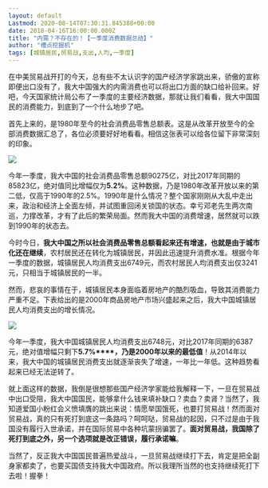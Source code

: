 ```yaml
---
layout: default
Lastmod: 2020-08-14T07:30:31.845388+00:00
date: 2018-04-16T16:00:00.000Z
title: "内需？不存在的！【一季度消费数据总结】"
author: "槽点挖掘机"
tags: [城镇居民,贸易战,支出,人均,一季度]
---
```


在中美贸易战开打的今天，总有些不太认识字的国产经济学家跳出来，骄傲的宣称即便出口没有了，我大中国强大的内需消费也可以将出口方面的缺口给补回来。好吧，今天国家统计局公布了一季度的主要经济数据，那就让我们看看，我大中国国民的消费能力，到底到了一个什么地步了吧。

首先上来的，是1980年至今的社会消费品零售总额表。这是从改革开放至今的全部消费数据汇总了，各位必须要好好地看看。相信这张表可以给各位留下非常深刻的印象。

![](https://images.weserv.nl/?url=https%3A//mmbiz.qpic.cn/mmbiz_jpg/ny7V6qcccdv3UiactHOiaeXd9nzQAHyhxMrCoYVfJBWp4vuiaHO6dibjTGYPUnfsy3m1kwE0AicEsCeqPpvHx6ibu5bQ/640%3Fwx_fmt%3Djpeg)

今年一季度，我大中国的社会消费品零售总额90275亿，对比2017年同期的85823亿，绝对值同比增幅仅为**5.2%**。这种数据，乃是1980年改革开放以来的第二低，仅高于1990年的2.5%。1990年是什么情况？整个国家刚刚从大乱中走出来，政治和经济上全面左倾，并试图重回闭关锁国的状态。幸亏邓老先生两次南巡，力撑改革，才有了此后的繁荣局面。然而我大中国的消费增速，居然就可以跌到1990年的状态去。

今时今日，**我大中国之所以社会消费品零售总额看起来还有增速，也就是由于城市化还在继续**，农村居民还在转化为城镇居民，并因此迅速提升消费水准。根据今年一季度的数据，城镇居民人均消费支出6749元，而农村居民人均消费支出仅3241元，只相当于城镇居民的一半。

然而，悲哀的事情在于，城镇居民本身面临着房地产的酷烈吸血，导致其消费能力严重不足。下表给出的是2000年商品房地产市场兴盛起来之后，我大中国城镇居民人均消费支出的增长情况。

![](https://images.weserv.nl/?url=https%3A//mmbiz.qpic.cn/mmbiz_jpg/ny7V6qcccdv3UiactHOiaeXd9nzQAHyhxMG2ibHXokUcmm8AjGTI6XFpIULLfF9eocarUXFuuSjZz2ZMGz97W8QiaQ/640%3Fwx_fmt%3Djpeg)

今年一季度，我大中国城镇居民人均消费支出6748元，对比2017年同期的6387元，绝对值增幅只剩下**5.7%****，乃是2000年以来的最低值**！从2014年以来，我大中国的城镇居民消费支出就逐渐丧失了增速，一年比一年低。这种趋势看起来已经无法逆转了。

就上面这样的数据，我倒是很想那些国产经济学家能给我解释一下，一旦在贸易战中出口受阻，我大中国国民，能够拿什么钱来填补缺口？卖血？卖肾？当然了，我知道爱国小粉红会义愤填膺的跳出来说：情愿举国饿死，也要打贸易战！然而面对贸易战，真的只有死打到底这一条路吗？呵呵哒，贸易战的起因，只不过是由于我国没有履行入世承诺，并在国际贸易中各种坑蒙拐骗罢了。**面对贸易战，我国除了死打到底之外，另一个选项就是改正错误，履行承诺嘛**。

当然了，反正我大中国国民普遍热爱战斗，一旦贸易战继续打下去，肯定是把全副身家都卖了，也要买国债支持我大中国政府。所以我理所当然的也支持继续死打下去啦！握拳！
